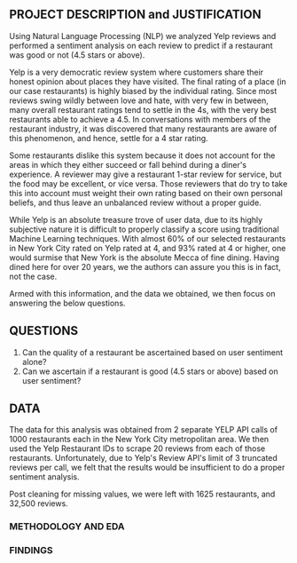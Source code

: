 ## PROJECT DESCRIPTION and JUSTIFICATION
Using Natural Language Processing (NLP) we analyzed Yelp reviews and performed a sentiment analysis on each review to predict if a restaurant was good or not (4.5 stars or above).

Yelp is a very democratic review system where customers share their honest opinion about places they have visited. The final rating of a place (in our case restaurants) is highly biased by the individual rating. Since most reviews swing wildly between love and hate, with very few in between, many overall restaurant ratings tend to settle in the 4s, with the very best restaurants able to achieve a 4.5.  In conversations with members of the restaurant industry, it was discovered that many restaurants are aware of this phenomenon, and hence, settle for a 4 star rating.

Some restaurants dislike this system because it does not account for the areas in which they either succeed or fall behind during a diner's experience.  A reviewer may give a restaurant 1-star review for service, but the food may be excellent, or vice versa.  Those reviewers that do try to take this into account must weight their own rating based on their own personal beliefs, and thus leave an unbalanced review without a proper guide.

While Yelp is an absolute treasure trove of user data, due to its highly subjective nature it is difficult to properly classify a score using traditional Machine Learning techniques.  With almost 60% of our selected restaurants in New York City rated on Yelp rated at 4, and 93% rated at 4 or higher, one would surmise that New York is the absolute Mecca of fine dining.  Having dined here for over 20 years, we the authors can assure you this is in fact, not the case. 

Armed with this information, and the data we obtained, we then focus on answering the below questions.


## QUESTIONS
1. Can the quality of a restaurant be ascertained based on user sentiment alone?  
2. Can we ascertain if a restaurant is good (4.5 stars or above) based on user sentiment?


## DATA

The data for this analysis was obtained from 2 separate YELP API calls of 1000 restaurants each in the New York City metropolitan area.  We then used the Yelp Restaurant IDs to scrape 20 reviews from each of those restaurants.  Unfortunately, due to Yelp's Review API's limit of 3 truncated reviews per call, we felt that the results would be insufficient to do a proper sentiment analysis.

Post cleaning for missing values, we were left with 1625 restaurants, and 32,500 reviews.


### METHODOLOGY AND EDA



### FINDINGS

